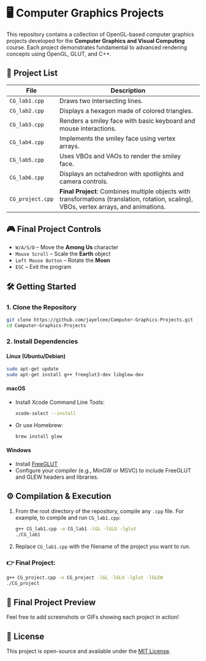 # 🖥️ Computer Graphics Projects

This repository contains a collection of OpenGL-based computer graphics projects developed for the **Computer Graphics and Visual Computing** course. Each project demonstrates fundamental to advanced rendering concepts using OpenGL, GLUT, and C++.

## 📄 Project List

| File            | Description |
|------------------|-------------|
| `CG_lab1.cpp`    | Draws two intersecting lines. |
| `CG_lab2.cpp`    | Displays a hexagon made of colored triangles. |
| `CG_lab3.cpp`    | Renders a smiley face with basic keyboard and mouse interactions. |
| `CG_lab4.cpp`    | Implements the smiley face using vertex arrays. |
| `CG_lab5.cpp`    | Uses VBOs and VAOs to render the smiley face. |
| `CG_lab6.cpp`    | Displays an octahedron with spotlights and camera controls. |
| `CG_project.cpp` | **Final Project**: Combines multiple objects with transformations (translation, rotation, scaling), VBOs, vertex arrays, and animations. |

## 🎮 Final Project Controls

- `W/A/S/D` – Move the **Among Us** character  
- `Mouse Scroll` – Scale the **Earth** object  
- `Left Mouse Button` – Rotate the **Moon**  
- `ESC` – Exit the program  

## 🛠️ Getting Started

### 1. Clone the Repository

```bash
git clone https://github.com/jayelcee/Computer-Graphics-Projects.git
cd Computer-Graphics-Projects
```

### 2. Install Dependencies

#### Linux (Ubuntu/Debian)

```bash
sudo apt-get update
sudo apt-get install g++ freeglut3-dev libglew-dev
```

#### macOS

- Install Xcode Command Line Tools:
  ```bash
  xcode-select --install
  ```
- Or use Homebrew:
  ```bash
  brew install glew
  ```

#### Windows

- Install [FreeGLUT](http://freeglut.sourceforge.net/)
- Configure your compiler (e.g., MinGW or MSVC) to include FreeGLUT and GLEW headers and libraries.

## ⚙️ Compilation & Execution

1. From the root directory of the repository, compile any `.cpp` file. For example, to compile and run `CG_lab1.cpp`:

   ```bash
   g++ CG_lab1.cpp -o CG_lab1 -lGL -lGLU -lglut
   ./CG_lab1
   ```

2. Replace `CG_lab1.cpp` with the filename of the project you want to run.

### 👉 Final Project:

```bash
g++ CG_project.cpp -o CG_project -lGL -lGLU -lglut -lGLEW
./CG_project
```

## 📸 Final Project Preview

Feel free to add screenshots or GIFs showing each project in action!

## 📜 License

This project is open-source and available under the [MIT License](LICENSE).
